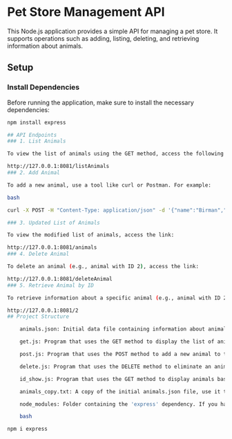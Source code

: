 # Pet Store Management API

This Node.js application provides a simple API for managing a pet store. It supports operations such as adding, listing, deleting, and retrieving information about animals.

## Setup

### Install Dependencies

Before running the application, make sure to install the necessary dependencies:

```bash
npm install express

## API Endpoints
### 1. List Animals

To view the list of animals using the GET method, access the following link:

http://127.0.0.1:8081/listAnimals
### 2. Add Animal

To add a new animal, use a tool like curl or Postman. For example:

bash

curl -X POST -H "Content-Type: application/json" -d '{"name":"Birman","id":5,"weight":"4.7 kg","price":"2000 USD"}' http://127.0.0.1:8081/addAnimal

### 3. Updated List of Animals

To view the modified list of animals, access the link:

http://127.0.0.1:8081/animals
### 4. Delete Animal

To delete an animal (e.g., animal with ID 2), access the link:

http://127.0.0.1:8081/deleteAnimal
### 5. Retrieve Animal by ID

To retrieve information about a specific animal (e.g., animal with ID 2), access the link:

http://127.0.0.1:8081/2
## Project Structure

    animals.json: Initial data file containing information about animals in the pet store.

    get.js: Program that uses the GET method to display the list of animals from the pet store.

    post.js: Program that uses the POST method to add a new animal to the pet shop.

    delete.js: Program that uses the DELETE method to eliminate an animal based on the chosen ID.

    id_show.js: Program that uses the GET method to display animals based on their ID.

    animals_copy.txt: A copy of the initial animals.json file, use it to start the Node server operations from scratch.

    node_modules: Folder containing the 'express' dependency. If you have not installed it yet, use the following command:

    bash

npm i express

